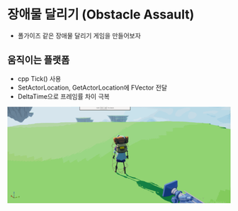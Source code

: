 # 장애물 달리기 (Obstacle Assault)
- 폴가이즈 같은 장애물 달리기 게임을 만들어보자

## 움직이는 플랫폼
- cpp Tick() 사용
- SetActorLocation, GetActorLocation에 FVector 전달
- DeltaTime으로 프레임률 차이 극복

![TickPractice](images/TickPractice.gif)
